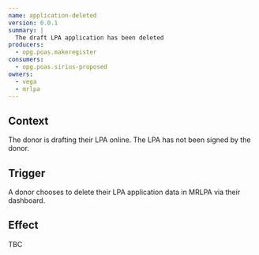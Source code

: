```yaml
---
name: application-deleted
version: 0.0.1
summary: |
  The draft LPA application has been deleted
producers:
  - opg.poas.makeregister
consumers:
  - opg.poas.sirius-proposed
owners:
  - vega
  - mrlpa
---
```


## Context

The donor is drafting their LPA online. The LPA has not been signed by the donor.

## Trigger

A donor chooses to delete their LPA application data in MRLPA via their dashboard.

## Effect

TBC

<NodeGraph title="Consumer / Producer Diagram" />

<EventExamples />

<Schema />
